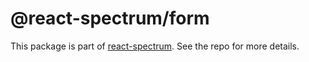# @react-spectrum/form

This package is part of [react-spectrum](https://gitlab.com/watheia/spectrum). See the repo for more details.
